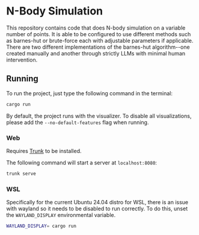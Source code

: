 # N-Body Simulation

This repository contains code that does N-body simulation on a variable number of points. It is able to be configured to use different methods such as barnes-hut or brute-force each with adjustable parameters if applicable. There are two different implementations of the barnes-hut algorithm--one created manually and another through strictly LLMs with minimal human intervention.

## Running

To run the project, just type the following command in the terminal:
```sh
cargo run
```

By default, the project runs with the visualizer. To disable all visualizations, please add the `--no-default-features` flag when running.

### Web

Requires [Trunk](https://github.com/trunk-rs/trunk) to be installed.

The following command will start a server at `localhost:8080`:
```sh
trunk serve
```

### WSL

Specifically for the current Ubuntu 24.04 distro for WSL, there is an issue with wayland so it needs to be disabled to run correctly. To do this, unset the `WAYLAND_DISPLAY` environmental variable.

```sh
WAYLAND_DISPLAY= cargo run
```
